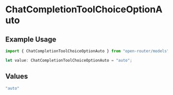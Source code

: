# ChatCompletionToolChoiceOptionAuto

## Example Usage

```typescript
import { ChatCompletionToolChoiceOptionAuto } from "open-router/models";

let value: ChatCompletionToolChoiceOptionAuto = "auto";
```

## Values

```typescript
"auto"
```